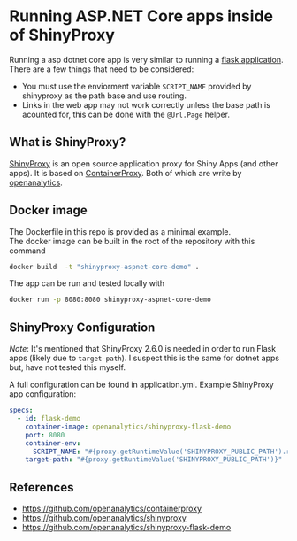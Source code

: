 # Running ASP.NET Core apps inside of ShinyProxy

Running a asp dotnet core app is very similar to running a [flask application](https://github.com/openanalytics/shinyproxy-flask-demo). There are a few things that need to be considered: 
- You must use the enviorment variable `SCRIPT_NAME` provided by shinyproxy as the path base and use routing.
- Links in the web app may not work correctly unless the base path is acounted for, this can be done with the `@Url.Page` helper.

## What is ShinyProxy? 
[ShinyProxy](https://github.com/openanalytics/shinyproxy) is an open source application proxy for Shiny Apps (and other apps). It is based on [ContainerProxy](https://github.com/openanalytics/containerproxy). Both of which are write by [openanalytics](https://github.com/openanalytics).

## Docker image
The Dockerfile in this repo is provided as a minimal example.  
The docker image can be built in the root of the repository with this command 
```bash
docker build  -t "shinyproxy-aspnet-core-demo" .
```

The app can be run and tested locally with
```bash
docker run -p 8080:8080 shinyproxy-aspnet-core-demo
```

## ShinyProxy Configuration
*Note*: It's mentioned that ShinyProxy 2.6.0 is needed in order to run Flask apps (likely due to `target-path`). I suspect this is the same for dotnet apps but, have not tested this myself.

A full configuration can be found in application.yml. Example ShinyProxy app configuration:

```yaml
specs:
  - id: flask-demo
    container-image: openanalytics/shinyproxy-flask-demo
    port: 8080
    container-env:
      SCRIPT_NAME: "#{proxy.getRuntimeValue('SHINYPROXY_PUBLIC_PATH').replaceFirst('/$','')}"
    target-path: "#{proxy.getRuntimeValue('SHINYPROXY_PUBLIC_PATH')}"
```

## References
- https://github.com/openanalytics/containerproxy
- https://github.com/openanalytics/shinyproxy
- https://github.com/openanalytics/shinyproxy-flask-demo


